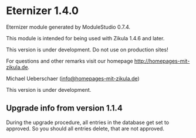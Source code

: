 Eternizer 1.4.0
===========================

Eternizer module generated by ModuleStudio 0.7.4.

This module is intended for being used with Zikula 1.4.6 and later.

This version is under development. Do not use on production sites!

For questions and other remarks visit our homepage http://homepages-mit-zikula.de.

Michael Ueberschaer (info@homepages-mit-zikula.de)

This version is under development.

## Upgrade info from version 1.1.4

During the upgrade procedure, all entries in the database get set to approved. So you should all entries delete, that are not approved.
